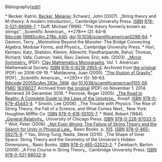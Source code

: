 ###
Bibliography[[edit](/w/index.php?title=String\_theory&action=edit&section=35
"Edit section: Bibliography")]

 \* Becker, Katrin; [Becker, Melanie](/wiki/Melanie\_Becker "Melanie Becker"); Schwarz, John (2007). \_String theory and M-theory: A modern introduction\_. Cambridge University Press. [ISBN](/wiki/ISBN\_\(identifier\) "ISBN \(identifier\)") [978-0-521-86069-7](/wiki/Special:BookSources/978-0-521-86069-7 "Special:BookSources/978-0-521-86069-7").
 \* Duff, Michael (1998). "The theory formerly known as strings". \_Scientific American\_. \*\*278\*\* (2): 64–9. [Bibcode](/wiki/Bibcode\_\(identifier\) "Bibcode \(identifier\)"):[1998SciAm.278b..64D](https://ui.adsabs.harvard.edu/abs/1998SciAm.278b..64D). [doi](/wiki/Doi\_\(identifier\) "Doi \(identifier\)"):[10.1038/scientificamerican0298-64](https://doi.org/10.1038%2Fscientificamerican0298-64).
 \* Gannon, Terry. \_Moonshine Beyond the Monster: The Bridge Connecting Algebra, Modular Forms, and Physics\_. Cambridge University Press.
 \* Hori, Kentaro; Katz, Sheldon; Klemm, Albrecht; Pandharipande, Rahul; Thomas, Richard; Vafa, Cumrun; Vakil, Ravi; Zaslow, Eric, eds. (2003). [\_Mirror Symmetry\_](https://web.archive.org/web/20060919020706/http://math.stanford.edu/~vakil/files/mirrorfinal.pdf) (PDF). [Clay Mathematics Monographs](/wiki/Clay\_Mathematics\_Monographs "Clay Mathematics Monographs"). Vol. 1\. American Mathematical Society. [ISBN](/wiki/ISBN\_\(identifier\) "ISBN \(identifier\)") [978-0-8218-2955-4](/wiki/Special:BookSources/978-0-8218-2955-4 "Special:BookSources/978-0-8218-2955-4"). Archived from [the original](http://math.stanford.edu/~vakil/files/mirrorfinal.pdf) (PDF) on 2006-09-19.
 \* Maldacena, Juan (2005). ["The Illusion of Gravity"](https://web.archive.org/web/20141101181409/http://www.sns.ias.edu/~malda/sciam-maldacena-3a.pdf) (PDF). \_Scientific American\_. \*\*293\*\* (5): 56–63. [Bibcode](/wiki/Bibcode\_\(identifier\) "Bibcode \(identifier\)"):[2005SciAm.293e..56M](https://ui.adsabs.harvard.edu/abs/2005SciAm.293e..56M). [doi](/wiki/Doi\_\(identifier\) "Doi \(identifier\)"):[10.1038/scientificamerican1105-56](https://doi.org/10.1038%2Fscientificamerican1105-56). [PMID](/wiki/PMID\_\(identifier\) "PMID \(identifier\)") [16318027](https://pubmed.ncbi.nlm.nih.gov/16318027). Archived from [the original](http://www.sns.ias.edu/~malda/sciam-maldacena-3a.pdf) (PDF) on November 1, 2014. Retrieved 29 December 2016.
 \* Penrose, Roger (2005). [\_The Road to Reality: A Complete Guide to the Laws of the Universe\_](https://archive.org/details/roadtorealitycom00penr\_0). Knopf. [ISBN](/wiki/ISBN\_\(identifier\) "ISBN \(identifier\)") [978-0-679-45443-4](/wiki/Special:BookSources/978-0-679-45443-4 "Special:BookSources/978-0-679-45443-4").
 \* Smolin, Lee (2006). \_The Trouble with Physics: The Rise of String Theory, the Fall of a Science, and What Comes Next\_. New York: Houghton Mifflin Co. [ISBN](/wiki/ISBN\_\(identifier\) "ISBN \(identifier\)") [978-0-618-55105-7](/wiki/Special:BookSources/978-0-618-55105-7 "Special:BookSources/978-0-618-55105-7").
 \* Wald, Robert (1984). [\_General Relativity\_](https://archive.org/details/generalrelativit0000wald). University of Chicago Press. [ISBN](/wiki/ISBN\_\(identifier\) "ISBN \(identifier\)") [978-0-226-87033-5](/wiki/Special:BookSources/978-0-226-87033-5 "Special:BookSources/978-0-226-87033-5").
 \* Woit, Peter (2006). [\_Not Even Wrong: The Failure of String Theory and the Search for Unity in Physical Law\_](https://archive.org/details/notevenwrongfail00woit/page/105). Basic Books. p. [105](https://archive.org/details/notevenwrongfail00woit/page/105). [ISBN](/wiki/ISBN\_\(identifier\) "ISBN \(identifier\)") [978-0-465-09275-8](/wiki/Special:BookSources/978-0-465-09275-8 "Special:BookSources/978-0-465-09275-8").
 \* Yau, Shing-Tung; Nadis, Steve (2010). \_The Shape of Inner Space: String Theory and the Geometry of the Universe's Hidden Dimensions\_. Basic Books. [ISBN](/wiki/ISBN\_\(identifier\) "ISBN \(identifier\)") [978-0-465-02023-2](/wiki/Special:BookSources/978-0-465-02023-2 "Special:BookSources/978-0-465-02023-2").
 \* Zwiebach, Barton (2009). \_A First Course in String Theory\_. Cambridge University Press. [ISBN](/wiki/ISBN\_\(identifier\) "ISBN \(identifier\)") [978-0-521-88032-9](/wiki/Special:BookSources/978-0-521-88032-9 "Special:BookSources/978-0-521-88032-9").
